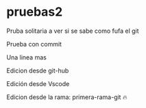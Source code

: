 # pruebas2

Pruba solitaria a ver si se sabe como fufa el git

Prueba con commit

Una linea mas

Edicion desde git-hub 

Edición desde Vscode

Edicion desde la rama: primera-rama-git 🔥
